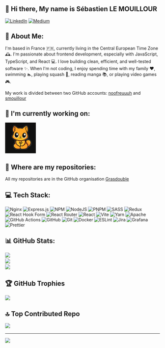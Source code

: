 ## 👋 Hi there, My name is Sébastien LE MOUILLOUR
[![LinkedIn](https://img.shields.io/badge/LinkedIn-%230077B5.svg?logo=linkedin&logoColor=white)](https://linkedin.com/in/sebastienlemouillour) [![Medium](https://img.shields.io/badge/Medium-12100E?logo=medium&logoColor=white)](https://medium.com/@@dev.n2ofr)

## 💫 About Me:
I'm based in France 🇫🇷, currently living in the Central European Time Zone 🕰️. I'm passionate about frontend development, especially with JavaScript, TypeScript, and React 💻. I love building clean, efficient, and well-tested software ✨.
When I'm not coding, I enjoy spending time with my family ❤️, swimming 🏊, playing squash 🎾, reading manga 📚, or playing video games 🎮.

My work is divided between two GitHub accounts: [noofreuuuh](https://github.com/noofreuuuh) and [smouillour](https://github.com/smouillour)

## 🔭 I'm currently working on:

<a href='https://github.com/grasdouble/Lufa'><img src="https://github.com/grasdouble/Lufa/blob/main/images/Lufa_Logo_small.png" width="100" height="100" /></a>


## 🔎 Where are my repositories:
All my repositories are in the GitHub organisation [Grasdouble](https://github.com/grasdouble)<br>


## 💻 Tech Stack:
![Nginx](https://img.shields.io/badge/nginx-%23009639.svg?style=for-the-badge&logo=nginx&logoColor=white) ![Express.js](https://img.shields.io/badge/express.js-%23404d59.svg?style=for-the-badge&logo=express&logoColor=%2361DAFB) ![NPM](https://img.shields.io/badge/NPM-%23CB3837.svg?style=for-the-badge&logo=npm&logoColor=white) ![NodeJS](https://img.shields.io/badge/node.js-6DA55F?style=for-the-badge&logo=node.js&logoColor=white) ![PNPM](https://img.shields.io/badge/pnpm-%234a4a4a.svg?style=for-the-badge&logo=pnpm&logoColor=f69220) ![SASS](https://img.shields.io/badge/SASS-hotpink.svg?style=for-the-badge&logo=SASS&logoColor=white) ![Redux](https://img.shields.io/badge/redux-%23593d88.svg?style=for-the-badge&logo=redux&logoColor=white) ![React Hook Form](https://img.shields.io/badge/React%20Hook%20Form-%23EC5990.svg?style=for-the-badge&logo=reacthookform&logoColor=white) ![React Router](https://img.shields.io/badge/React_Router-CA4245?style=for-the-badge&logo=react-router&logoColor=white) ![React](https://img.shields.io/badge/react-%2320232a.svg?style=for-the-badge&logo=react&logoColor=%2361DAFB) ![Vite](https://img.shields.io/badge/vite-%23646CFF.svg?style=for-the-badge&logo=vite&logoColor=white) ![Yarn](https://img.shields.io/badge/yarn-%232C8EBB.svg?style=for-the-badge&logo=yarn&logoColor=white) ![Apache](https://img.shields.io/badge/apache-%23D42029.svg?style=for-the-badge&logo=apache&logoColor=white) ![GitHub Actions](https://img.shields.io/badge/github%20actions-%232671E5.svg?style=for-the-badge&logo=githubactions&logoColor=white) ![GitHub](https://img.shields.io/badge/github-%23121011.svg?style=for-the-badge&logo=github&logoColor=white) ![Git](https://img.shields.io/badge/git-%23F05033.svg?style=for-the-badge&logo=git&logoColor=white) ![Docker](https://img.shields.io/badge/docker-%230db7ed.svg?style=for-the-badge&logo=docker&logoColor=white) ![ESLint](https://img.shields.io/badge/ESLint-4B3263?style=for-the-badge&logo=eslint&logoColor=white) ![Jira](https://img.shields.io/badge/jira-%230A0FFF.svg?style=for-the-badge&logo=jira&logoColor=white) ![Grafana](https://img.shields.io/badge/grafana-%23F46800.svg?style=for-the-badge&logo=grafana&logoColor=white) ![Prettier](https://img.shields.io/badge/prettier-%23F7B93E.svg?style=for-the-badge&logo=prettier&logoColor=black)

## 📊 GitHub Stats:
![](https://github-readme-stats.vercel.app/api?username=noofreuuuh&theme=transparent&hide_border=false&include_all_commits=true&count_private=true)<br/>
![](https://nirzak-streak-stats.vercel.app/?user=noofreuuuh&theme=transparent&hide_border=false)<br/>
![](https://github-readme-stats.vercel.app/api/top-langs/?username=noofreuuuh&theme=transparent&hide_border=false&include_all_commits=true&count_private=true&layout=compact)

## 🏆 GitHub Trophies
![](https://github-profile-trophy.vercel.app/?username=noofreuuuh&theme=radical&no-frame=false&no-bg=true&margin-w=4)

## 🔝 Top Contributed Repo
![](https://github-contributor-stats.vercel.app/api?username=noofreuuuh&limit=5&theme=dark&combine_all_yearly_contributions=true)

---
[![](https://visitcount.itsvg.in/api?id=noofreuuuh&icon=5&color=0)](https://visitcount.itsvg.in)

<!-- Proudly created with GPRM ( https://gprm.itsvg.in ) -->
